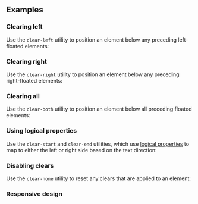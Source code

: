 ## Examples

### Clearing left

Use the `clear-left` utility to position an element below any preceding left-floated elements:

### Clearing right

Use the `clear-right` utility to position an element below any preceding right-floated elements:

### Clearing all

Use the `clear-both` utility to position an element below all preceding floated elements:

### Using logical properties

Use the `clear-start` and `clear-end` utilities, which use [logical properties](https://developer.mozilla.org/en-US/docs/Web/CSS/CSS_Logical_Properties/Basic_concepts) to map to either the left or right side based on the text direction:

### Disabling clears

Use the `clear-none` utility to reset any clears that are applied to an element:

### Responsive design